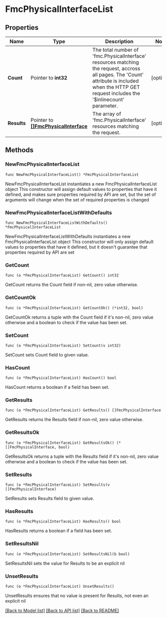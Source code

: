 # FmcPhysicalInterfaceList

## Properties

Name | Type | Description | Notes
------------ | ------------- | ------------- | -------------
**Count** | Pointer to **int32** | The total number of &#39;fmc.PhysicalInterface&#39; resources matching the request, accross all pages. The &#39;Count&#39; attribute is included when the HTTP GET request includes the &#39;$inlinecount&#39; parameter. | [optional] 
**Results** | Pointer to [**[]FmcPhysicalInterface**](FmcPhysicalInterface.md) | The array of &#39;fmc.PhysicalInterface&#39; resources matching the request. | [optional] 

## Methods

### NewFmcPhysicalInterfaceList

`func NewFmcPhysicalInterfaceList() *FmcPhysicalInterfaceList`

NewFmcPhysicalInterfaceList instantiates a new FmcPhysicalInterfaceList object
This constructor will assign default values to properties that have it defined,
and makes sure properties required by API are set, but the set of arguments
will change when the set of required properties is changed

### NewFmcPhysicalInterfaceListWithDefaults

`func NewFmcPhysicalInterfaceListWithDefaults() *FmcPhysicalInterfaceList`

NewFmcPhysicalInterfaceListWithDefaults instantiates a new FmcPhysicalInterfaceList object
This constructor will only assign default values to properties that have it defined,
but it doesn't guarantee that properties required by API are set

### GetCount

`func (o *FmcPhysicalInterfaceList) GetCount() int32`

GetCount returns the Count field if non-nil, zero value otherwise.

### GetCountOk

`func (o *FmcPhysicalInterfaceList) GetCountOk() (*int32, bool)`

GetCountOk returns a tuple with the Count field if it's non-nil, zero value otherwise
and a boolean to check if the value has been set.

### SetCount

`func (o *FmcPhysicalInterfaceList) SetCount(v int32)`

SetCount sets Count field to given value.

### HasCount

`func (o *FmcPhysicalInterfaceList) HasCount() bool`

HasCount returns a boolean if a field has been set.

### GetResults

`func (o *FmcPhysicalInterfaceList) GetResults() []FmcPhysicalInterface`

GetResults returns the Results field if non-nil, zero value otherwise.

### GetResultsOk

`func (o *FmcPhysicalInterfaceList) GetResultsOk() (*[]FmcPhysicalInterface, bool)`

GetResultsOk returns a tuple with the Results field if it's non-nil, zero value otherwise
and a boolean to check if the value has been set.

### SetResults

`func (o *FmcPhysicalInterfaceList) SetResults(v []FmcPhysicalInterface)`

SetResults sets Results field to given value.

### HasResults

`func (o *FmcPhysicalInterfaceList) HasResults() bool`

HasResults returns a boolean if a field has been set.

### SetResultsNil

`func (o *FmcPhysicalInterfaceList) SetResultsNil(b bool)`

 SetResultsNil sets the value for Results to be an explicit nil

### UnsetResults
`func (o *FmcPhysicalInterfaceList) UnsetResults()`

UnsetResults ensures that no value is present for Results, not even an explicit nil

[[Back to Model list]](../README.md#documentation-for-models) [[Back to API list]](../README.md#documentation-for-api-endpoints) [[Back to README]](../README.md)


